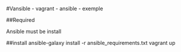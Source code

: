 #Vansible - vagrant - ansible - exemple

##Required

Ansible must be install

##install
    ansible-galaxy install -r ansible_requirements.txt
    vagrant up
